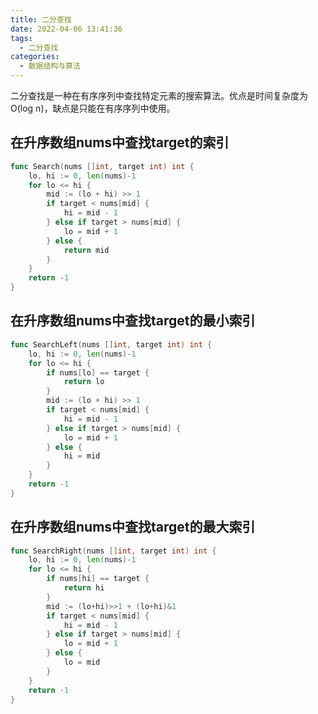 ```yaml
---
title: 二分查找
date: 2022-04-06 13:41:36
tags:
  - 二分查找
categories:
  - 数据结构与算法
---
```


二分查找是一种在有序序列中查找特定元素的搜索算法。优点是时间复杂度为O(log n)，缺点是只能在有序序列中使用。

## 在升序数组nums中查找target的索引

```go
func Search(nums []int, target int) int {
	lo, hi := 0, len(nums)-1
	for lo <= hi {
		mid := (lo + hi) >> 1
		if target < nums[mid] {
			hi = mid - 1
		} else if target > nums[mid] {
			lo = mid + 1
		} else {
			return mid
		}
	}
	return -1
}
```

## 在升序数组nums中查找target的最小索引

```go
func SearchLeft(nums []int, target int) int {
	lo, hi := 0, len(nums)-1
	for lo <= hi {
		if nums[lo] == target {
			return lo
		}
		mid := (lo + hi) >> 1
		if target < nums[mid] {
			hi = mid - 1
		} else if target > nums[mid] {
			lo = mid + 1
		} else {
			hi = mid
		}
	}
	return -1
}
```

## 在升序数组nums中查找target的最大索引

```go
func SearchRight(nums []int, target int) int {
	lo, hi := 0, len(nums)-1
	for lo <= hi {
		if nums[hi] == target {
			return hi
		}
		mid := (lo+hi)>>1 + (lo+hi)&1
		if target < nums[mid] {
			hi = mid - 1
		} else if target > nums[mid] {
			lo = mid + 1
		} else {
			lo = mid
		}
	}
	return -1
}
```

